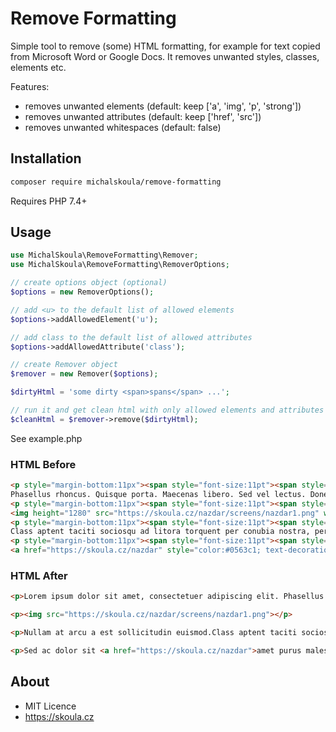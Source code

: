 # Remove Formatting

Simple tool to remove (some) HTML formatting, for example for text copied from Microsoft Word or Google Docs. It removes unwanted styles, classes, elements etc.

Features:

- removes unwanted elements (default: keep ['a', 'img', 'p', 'strong'])
- removes unwanted attributes (default: keep ['href', 'src'])
- removes unwanted whitespaces (default: false)

## Installation

```bash
composer require michalskoula/remove-formatting
```

Requires PHP 7.4+

## Usage

```php
use MichalSkoula\RemoveFormatting\Remover;
use MichalSkoula\RemoveFormatting\RemoverOptions;

// create options object (optional)
$options = new RemoverOptions();

// add <u> to the default list of allowed elements
$options->addAllowedElement('u');

// add class to the default list of allowed attributes
$options->addAllowedAttribute('class');

// create Remover object
$remover = new Remover($options);

$dirtyHtml = 'some dirty <span>spans</span> ...';

// run it and get clean html with only allowed elements and attributes
$cleanHtml = $remover->remove($dirtyHtml);
```

See example.php

### HTML Before

```html
<p style="margin-bottom:11px"><span style="font-size:11pt"><span style="line-height:107%"><span style="font-family:&quot;Calibri&quot;,sans-serif">Lorem ipsum dolor sit amet, consectetuer adipiscing elit. 
Phasellus rhoncus. Quisque porta. Maecenas libero. Sed vel lectus. Donec odio tempus molestie, porttitor ut, iaculis quis, sem. <u>Integer tempor</u>. Fusce wisi. </span></span></span></p>
<p style="margin-bottom:11px"><span style="font-size:11pt"><span style="line-height:107%"><span style="font-family:&quot;Calibri&quot;,sans-serif">
<img height="1280" src="https://skoula.cz/nazdar/screens/nazdar1.png" width="1277" /></span></span></span></p>
<p style="margin-bottom:11px"><span style="font-size:11pt"><span style="line-height:107%"><span style="font-family:&quot;Calibri&quot;,sans-serif">Nullam at arcu a <b>est sollicitudin euismod</b>. 
Class aptent taciti sociosqu ad litora torquent per conubia nostra, per inceptos hymenaeos. Class aptent taciti sociosqu ad litora torquent per conubia nostra, per inceptos hymenaeos. </span></span></span></p>
<p style="margin-bottom:11px"><span style="font-size:11pt"><span style="line-height:107%"><span style="font-family:&quot;Calibri&quot;,sans-serif">Sed ac dolor sit 
<a href="https://skoula.cz/nazdar" style="color:#0563c1; text-decoration:underline">amet purus malesuada</a> congue. Etiam dictum tincidunt diam. Aenean vel massa quis mauris vehicula lacinia.</span></span></span></p>
```

### HTML After

```html
<p>Lorem ipsum dolor sit amet, consectetuer adipiscing elit. Phasellus rhoncus. Quisque porta. Maecenas libero. Sed vel lectus. Donec odio tempus molestie, porttitor ut, iaculis quis, sem. <u>Integer tempor</u>. Fusce wisi. </p>

<p><img src="https://skoula.cz/nazdar/screens/nazdar1.png"></p>

<p>Nullam at arcu a est sollicitudin euismod.Class aptent taciti sociosqu ad litora torquent per conubia nostra, per inceptos hymenaeos. Class aptent taciti sociosqu ad litora torquent per conubia nostra, per inceptos hymenaeos.</p>

<p>Sed ac dolor sit <a href="https://skoula.cz/nazdar">amet purus malesuada</a> congue. Etiam dictum tincidunt diam. Aenean vel massa quis mauris vehicula lacinia.</p>
```

## About
* MIT Licence
* https://skoula.cz
